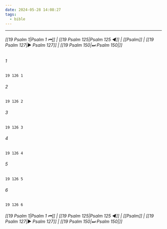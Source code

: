 ```yaml
---
date: 2024-05-28 14:08:27
tags:
  - bible
---
```

___

###### [[19 Psalm 1|Psalm 1 ⏮]] | [[19 Psalm 125|Psalm 125 ◀]] | [[Psalm]] | [[19 Psalm 127|▶ Psalm 127]] | [[19 Psalm 150|⏭ Psalm 150|]]

###### 1
``` verse
19 126 1 
```
###### 2
``` verse
19 126 2 
```
###### 3
``` verse
19 126 3 
```
###### 4
``` verse
19 126 4 
```
###### 5
``` verse
19 126 5 
```
###### 6
``` verse
19 126 6 
```

###### [[19 Psalm 1|Psalm 1 ⏮]] | [[19 Psalm 125|Psalm 125 ◀]] | [[Psalm]] | [[19 Psalm 127|▶ Psalm 127]] | [[19 Psalm 150|⏭ Psalm 150|]]

